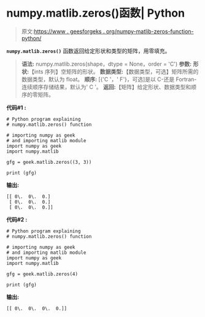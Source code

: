 # numpy.matlib.zeros()函数| Python

> 原文:[https://www . geesforgeks . org/numpy-matlib-zeros-function-python/](https://www.geeksforgeeks.org/numpy-matlib-zeros-function-python/)

**`numpy.matlib.zeros()`** 函数返回给定形状和类型的矩阵，用零填充。

> **语法:** numpy.matlib.zeros(shape，dtype = None，order = 'C')
> **参数:**
> **形状:**【ints 序列】空矩阵的形状。
> **数据类型:**【数据类型，可选】矩阵所需的数据类型，默认为 float。
> **顺序:** [{'C '，' F'}，可选]是以 C-还是 Fortran-连续顺序存储结果，默认为' C '。
> **返回:**【矩阵】给定形状、数据类型和顺序的零矩阵。

**代码#1 :**

```
# Python program explaining
# numpy.matlib.zeros() function

# importing numpy as geek 
# and importing matlib module  
import numpy as geek
import numpy.matlib

gfg = geek.matlib.zeros((3, 3))

print (gfg)
```

**输出:**

```
[[ 0\.  0\.  0.]
 [ 0\.  0\.  0.]
 [ 0\.  0\.  0.]]

```

**代码#2 :**

```
# Python program explaining
# numpy.matlib.zeros() function

# importing numpy as geek 
# and importing matlib module  
import numpy as geek
import numpy.matlib

gfg = geek.matlib.zeros(4)

print (gfg)
```

**输出:**

```
[[ 0\.  0\.  0\.  0.]]

```